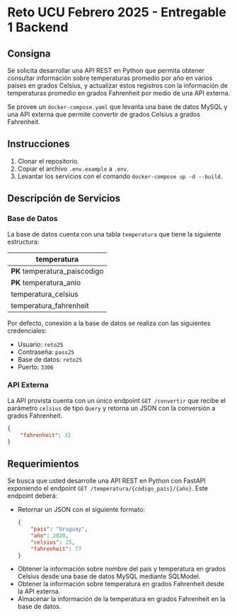 # Reto UCU Febrero 2025 - Entregable 1 Backend

## Consigna

Se solicita desarrollar una API REST en Python que permita obtener consultar información sobre temperaturas promedio por año en varios países en grados Celsius, y actualizar estos registros con la información de temperaturas promedio en grados Fahrenheit por medio de una API externa.

Se provee un `docker-compose.yaml` que levanta una base de datos MySQL y una API externa que permite convertir de grados Celsius a grados Fahrenheit. 

## Instrucciones

1. Clonar el repositorio.
2. Copiar el archivo `.env.example` a `.env`.
3. Levantar los servicios con el comando `docker-compose up -d --build`.

## Descripción de Servicios

### Base de Datos

La base de datos cuenta con una tabla `temperatura` que tiene la siguiente estructura:

|temperatura|
|--------------|
|**PK** temperatura_paiscodigo|
|**PK** temperatura_anio|
|temperatura_celsius|
|temperatura_fahrenheit|

Por defecto, conexión a la base de datos se realiza con las siguientes credenciales:
- Usuario: `reto25`
- Contraseña: `pass25`
- Base de datos: `reto25`
- Puerto: `3306`

### API Externa

La API provista cuenta con un único endpoint `GET /convertir` que recibe el parámetro `celsius` de tipo `Query`  y retorna un JSON con la conversión a grados Fahrenheit.

```json
{
    "fahrenheit": 32
}
```

## Requerimientos

Se busca que usted desarrolle una API REST en Python con FastAPI exponiendo el endpoint `GET /temperatura/{código_país}/{año}`. Este endpoint deberá: 
- Retornar un JSON con el siguiente formato:
    ```json
    {
        "pais": "Uruguay",
        "año": 2020,
        "celsius": 25,
        "fahrenheit": 77
    }
    ```
- Obtener la información sobre nombre del país y temperatura en grados Celsius desde una base de datos MySQL mediante SQLModel.
- Obtener la información sobre temperatura en grados Fahrenheit desde la API externa.
- Almacenar la información de la temperatura en grados Fahrenheit en la base de datos.
